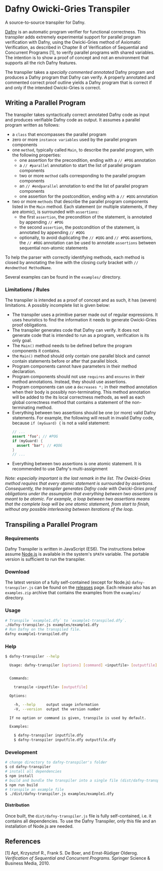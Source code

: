 # Dafny Owicki-Gries Transpiler

A source-to-source transpiler for Dafny.

[Dafny](https://dafny.codeplex.com/) is an automatic program verifier for functional correctness. This transpiler adds extremely experimental support for parallel program verification with Dafny, using the Owicki-Gries method of Axiomatic Verification, as described in Chapter 8 of Verification of Sequential and Concurrent Programs [1], to verify parallel programs with shared variables. The intention is to show a proof of concept and not an environment that supports all the rich Dafny features.

The transpiler takes a _specially commented annotated_ Dafny program and produces a Dafny program that Dafny can verify. A properly annotated and commented correct proof outline yields a Dafny program that is correct if and only if the intended Owicki-Gries is correct.

## Writing a Parallel Program

The transpiler takes syntactically correct annotated Dafny code as input and produces verifiable Dafny code as output. It assumes a parallel program written as follows:

- a `class` that encompasses the parallel program
- zero or more `instance variables` used by the parallel program components
- one `method`, typically called `Main`, to describe the parallel program, with the following properties:
  - one assertion for the precondition, ending with a `// #POG` annotation
  - a `// #parallel` annotation to start the list of parallel program components
  - two or more `method` calls corresponding to the parallel program components
  - an `// #endparallel` annotation to end the list of parallel program components
  - one assertion for the postcondition, ending with a `// #QOG` annotation
- two or more `methods` that describe the parallel program components listed in the `Main` method. Each statement (or multiple statements, if they are atomic), is surrounded with `assertions`:
  - the first `assertion`, the precondition of the statement, is annotated by appending `// #POG`
  - the second `assertion`, the postcondition of the statement, is annotated by appending `// #QOG`
  - optionally, to avoid duplicating the `// #QOG` and `// #POG` assertions, the `// #ROG` annotation can be used to annotate `assertions` between sequential non-atomic statements

To help the parser with correctly identifying methods, each method is closed by annotating the line with the closing curly bracket with `// #endmethod MethodName`.

Several examples can be found in the `examples/` directory.

### Limitations / Rules

The transpiler is intended as a proof of concept and as such, it has (severe) limitations. A possibly incomplete list is given below:

- The transpiler uses a primitive parser made out of regular expressions. It uses heuristics to find the information it needs to generate Owicki-Gries proof obligations.
- The transpiler generates code that Dafny can verify. It does not generate code that is intended to run as a program, verification is its only goal.
- The `Main()` method needs to be defined before the program components it contains.
- the `Main()` method should only contain one parallel block and cannot contain statements before or after that parallel block.
- Program components cannot have parameters in their method declaration.
- Program components should not use `requires` and `ensures` in their method annotations. Instead, they should use assertions.
- Program components can use a `decreases *;` in their method annotation when their body is possibly non-terminating. This method annotation will be added to the its local correctness methods, as well as each global correctness method that contains a statement of the non-terminating method.
- Everything between two assertions should be one (or more) valid Dafny statements. For example, the following will result in invalid Dafny code, because `if (myGuard) {` is not a valid statement:
  ```java
  // ...
  assert 'foo'; // #POG
  if (myGuard) {
    assert 'bar'; // #QOG
  }
  // ...
  ```
- Everything between two assertions is one atomic statement. It is recommended to use Dafny's multi-assignment

_Note: especially important is the last remark in the list. The Owicki-Gries method requires that every atomic statement is surrounded by assertions. Consequently, the transpiler generates Dafny code with Owicki-Gries proof obligations under the assumption that everything between two assertions is meant to be atomic. For example, a loop between two assertions means that the complete loop will be one atomic statement, from start to finish, without any possible interleaving between iterations of the loop._

## Transpiling a Parallel Program

### Requirements

Dafny Transpiler is written in JavaScript (ES6). The instructions below assume [Node.js](https://nodejs.org/) is available in the system's `$PATH` variable. The portable version is sufficient to run the transpiler.

### Download

The latest version of a fully self-contained (except for Node.js) `dafny-transpiler.js` can be found on the [releases](https://github.com/Alchiadus/dafny-transpiler/releases) page. Each release also has an `examples.zip` archive that contains the examples from the `examples/` directory.

### Usage

```bash
# Transpile `example1.dfy` to `example1-transpiled.dfy`.
./dafny-transpiler.js examples/example1.dfy
# Run Dafny on the transpiled file.
dafny example1-transpiled.dfy
```

### Help

```bash
$ dafny-transpiler --help

  Usage: dafny-transpiler [options] [command] <inputfile> [outputfile]


  Commands:

    transpile <inputfile> [outputfile]

  Options:

    -h, --help     output usage information
    -V, --version  output the version number

  If no option or command is given, transpile is used by default.

  Examples:

    $ dafny-transpiler inputfile.dfy
    $ dafny-transpiler inputfile.dfy outputfile.dfy
```

### Development

```bash
# change directory to dafny-transpiler's folder
$ cd dafny-transpiler
# install all dependencies
$ npm install
# build and bundle the transpiler into a single file (dist/dafny-transpiler.js)
$ npm run build
# transpile an example file
$ ./dist/dafny-transpiler.js examples/example1.dfy
```

#### Distribution

Once built, the `dist/dafny-transpiler.js` file is fully self-contained, i.e. it contains all dependencies. To use the Dafny Transpiler, only this file and an installation of Node.js are needed.

## References

[1] Apt, Krzysztof R., Frank S. De Boer, and Ernst-Rüdiger Olderog. *Verification of Sequential and Concurrent Programs.* Springer Science & Business Media, 2010.
